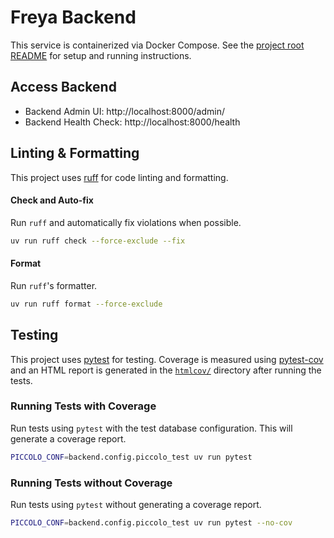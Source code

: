 # Freya Backend

This service is containerized via Docker Compose. See the [project root README](../README.md) for setup and running instructions.

## Access Backend

- Backend Admin UI: http://localhost:8000/admin/
- Backend Health Check: http://localhost:8000/health

## Linting & Formatting

This project uses [ruff][] for code linting and formatting.

#### Check and Auto-fix
Run `ruff` and automatically fix violations when possible.

```bash
uv run ruff check --force-exclude --fix
```

#### Format
Run `ruff`'s formatter.

```bash
uv run ruff format --force-exclude
```

## Testing

This project uses [pytest][] for testing. Coverage is measured using [pytest-cov][] and an HTML report is generated in the [`htmlcov/`](./htmlcov) directory after running the tests.

### Running Tests with Coverage

Run tests using `pytest` with the test database configuration. This will generate a coverage report.

```bash
PICCOLO_CONF=backend.config.piccolo_test uv run pytest
```

### Running Tests without Coverage

Run tests using `pytest` without generating a coverage report.

```bash
PICCOLO_CONF=backend.config.piccolo_test uv run pytest --no-cov
```

[pytest]: https://docs.pytest.org/
[pytest-cov]: https://pytest-cov.readthedocs.io/en/latest/
[ruff]: https://docs.astral.sh/ruff/
